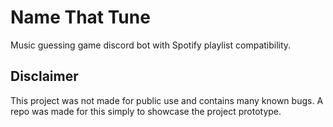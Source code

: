 # Name That Tune
Music guessing game discord bot with Spotify playlist compatibility.

## Disclaimer
This project was not made for public use and contains many known bugs. A repo was made for this simply to showcase the project prototype.
